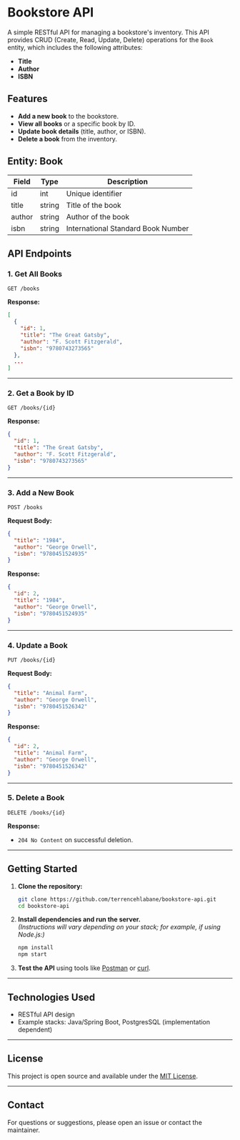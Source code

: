 # Bookstore API

A simple RESTful API for managing a bookstore's inventory. This API provides CRUD (Create, Read, Update, Delete) operations for the `Book` entity, which includes the following attributes:

- **Title**
- **Author**
- **ISBN**

## Features

- **Add a new book** to the bookstore.
- **View all books** or a specific book by ID.
- **Update book details** (title, author, or ISBN).
- **Delete a book** from the inventory.

## Entity: Book

| Field  | Type   | Description              |
|--------|--------|--------------------------|
| id     | int    | Unique identifier        |
| title  | string | Title of the book        |
| author | string | Author of the book       |
| isbn   | string | International Standard Book Number |

## API Endpoints

### 1. Get All Books

```
GET /books
```

**Response:**
```json
[
  {
    "id": 1,
    "title": "The Great Gatsby",
    "author": "F. Scott Fitzgerald",
    "isbn": "9780743273565"
  },
  ...
]
```

---

### 2. Get a Book by ID

```
GET /books/{id}
```

**Response:**
```json
{
  "id": 1,
  "title": "The Great Gatsby",
  "author": "F. Scott Fitzgerald",
  "isbn": "9780743273565"
}
```

---

### 3. Add a New Book

```
POST /books
```

**Request Body:**
```json
{
  "title": "1984",
  "author": "George Orwell",
  "isbn": "9780451524935"
}
```

**Response:**
```json
{
  "id": 2,
  "title": "1984",
  "author": "George Orwell",
  "isbn": "9780451524935"
}
```

---

### 4. Update a Book

```
PUT /books/{id}
```

**Request Body:**
```json
{
  "title": "Animal Farm",
  "author": "George Orwell",
  "isbn": "9780451526342"
}
```

**Response:**
```json
{
  "id": 2,
  "title": "Animal Farm",
  "author": "George Orwell",
  "isbn": "9780451526342"
}
```

---

### 5. Delete a Book

```
DELETE /books/{id}
```

**Response:**  
- `204 No Content` on successful deletion.

---

## Getting Started

1. **Clone the repository:**

   ```sh
   git clone https://github.com/terrencehlabane/bookstore-api.git
   cd bookstore-api
   ```

2. **Install dependencies and run the server.**  
   *(Instructions will vary depending on your stack; for example, if using Node.js:)*

   ```sh
   npm install
   npm start
   ```

3. **Test the API** using tools like [Postman](https://www.postman.com/) or [curl](https://curl.se/).

---

## Technologies Used

- RESTful API design
- Example stacks: Java/Spring Boot, PostgresSQL (implementation dependent)

---

## License

This project is open source and available under the [MIT License](LICENSE).

---

## Contact

For questions or suggestions, please open an issue or contact the maintainer.

